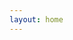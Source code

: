 ```yaml
---
layout: home
---
```


<script setup>
import Home from '@theme/components/Home.vue'
</script>

<Home />

<style>
.VPHome .content-container {
  @apply mx-auto;
  /* Vitepress max-width */
  max-width: calc(var(--vp-layout-max-width) - 64px);
}
</style>

